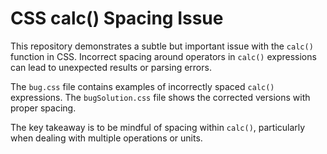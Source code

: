 # CSS calc() Spacing Issue

This repository demonstrates a subtle but important issue with the `calc()` function in CSS.  Incorrect spacing around operators in `calc()` expressions can lead to unexpected results or parsing errors.

The `bug.css` file contains examples of incorrectly spaced `calc()` expressions.  The `bugSolution.css` file shows the corrected versions with proper spacing.

The key takeaway is to be mindful of spacing within `calc()`, particularly when dealing with multiple operations or units.